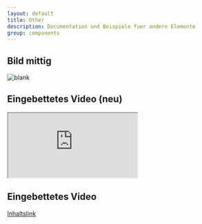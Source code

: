 ```yaml
---
layout: default
title: Other
description: Documentation und Beispiele fuer andere Elemente
group: components
---
```


<!-- bild -->
<section>
  <h1>Bild mittig</h1>
  <section class="element-wrapper">
    <div class="container">
      <div class="row">
        <div class="img-center-wrapper">
          <div class="col-xs-12">
            <img class="img-responsive" src="/_catalogs/masterpage/layouts/eah-jena/images/blankslide400x400.png" alt="blank" />
          </div>
        </div>
      </div>
    </div>
  </section>
</section>

<!--- video -->
<section>
  <h1>Eingebettetes Video (neu)</h1>
  <section class="element-wrapper videolink-color">
    <div class="container">
      <div class="row">
        <div class="videolink-wrapper">
          <div class="embed-responsive embed-responsive-16by9">
            <!--- style="display: none;" -->
            <iframe class="embed-responsive-item" src="https://www.youtube.com/embed/WaFm4R4TzyQ"></iframe>
          </div>
        </div>
      </div>
    </div>
  </section>
</section>

<!--- video -->
<section>
  <h1>Eingebettetes Video</h1>
  <section class="custom-video-wrapper">
    <div class="container">
      <div class="row custom-article">
        <div class="embed-responsive embed-responsive-16by9" style="display: none;">
          <iframe class="embed-responsive-item" src="https://www.youtube.com/embed/WaFm4R4TzyQ"></iframe>
        </div>
        <a class="responsive-content-link" href="#">Inhaltslink</a>​
      </div>
    </div>
  </section>
</section>
